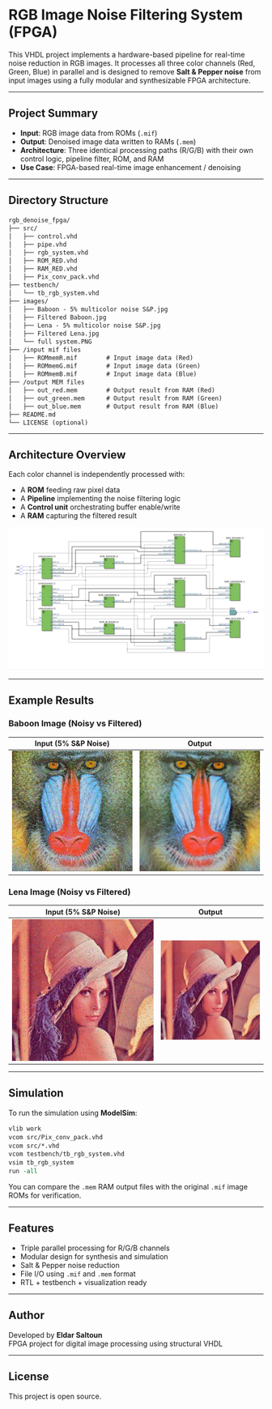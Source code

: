 # RGB Image Noise Filtering System (FPGA)

This VHDL project implements a hardware-based pipeline for real-time noise reduction in RGB images. It processes all three color channels (Red, Green, Blue) in parallel and is designed to remove **Salt & Pepper noise** from input images using a fully modular and synthesizable FPGA architecture.

---

##  Project Summary

- **Input**: RGB image data from ROMs (`.mif`)
- **Output**: Denoised image data written to RAMs (`.mem`)
- **Architecture**: Three identical processing paths (R/G/B) with their own control logic, pipeline filter, ROM, and RAM
- **Use Case**: FPGA-based real-time image enhancement / denoising

---

##  Directory Structure

```plaintext
rgb_denoise_fpga/
├── src/
│   ├── control.vhd
│   ├── pipe.vhd
│   ├── rgb_system.vhd
│   ├── ROM_RED.vhd
│   ├── RAM_RED.vhd
│   ├── Pix_conv_pack.vhd
├── testbench/
│   └── tb_rgb_system.vhd
├── images/
│   ├── Baboon - 5% multicolor noise S&P.jpg
│   ├── Filtered Baboon.jpg
│   ├── Lena - 5% multicolor noise S&P.jpg
│   ├── Filtered Lena.jpg
│   └── full system.PNG
├── /input mif files
│   ├── ROMmemR.mif        # Input image data (Red)
│   ├── ROMmemG.mif        # Input image data (Green)
│   ├── ROMmemB.mif        # Input image data (Blue)
├── /output MEM files
│   ├── out_red.mem        # Output result from RAM (Red)
│   ├── out_green.mem      # Output result from RAM (Green)
│   ├── out_blue.mem       # Output result from RAM (Blue)
├── README.md
└── LICENSE (optional)
```

---

##  Architecture Overview

Each color channel is independently processed with:
- A **ROM** feeding raw pixel data
- A **Pipeline** implementing the noise filtering logic
- A **Control unit** orchestrating buffer enable/write
- A **RAM** capturing the filtered result

![System RTL Block Diagram](./images/full%20system.PNG)

---

##  Example Results

###  Baboon Image (Noisy vs Filtered)
| Input (5% S&P Noise) | Output |
|----------------------|--------|
| ![Baboon Noisy](./images/Baboon%20-%205%%20multicolor%20noise%20S%26P.jpg) | ![Baboon Clean](./images/Filtered%20Baboon.jpg) |

###  Lena Image (Noisy vs Filtered)
| Input (5% S&P Noise) | Output |
|----------------------|--------|
| ![Lena Noisy](./images/Lena%20-%205%%20multicolor%20noise%20S%26P.jpg) | ![Lena Clean](./images/Filtered%20Lena.jpg) |

---

##  Simulation

To run the simulation using **ModelSim**:

```tcl
vlib work
vcom src/Pix_conv_pack.vhd
vcom src/*.vhd
vcom testbench/tb_rgb_system.vhd
vsim tb_rgb_system
run -all
```

 You can compare the `.mem` RAM output files with the original `.mif` image ROMs for verification.

---

##  Features

- Triple parallel processing for R/G/B channels
- Modular design for synthesis and simulation
- Salt & Pepper noise reduction
- File I/O using `.mif` and `.mem` format
- RTL + testbench + visualization ready

---

##  Author

Developed by **Eldar Saltoun**  
 FPGA project for digital image processing using structural VHDL

---

##  License

This project is open source. 

